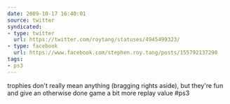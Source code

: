 ```yaml
---
date: 2009-10-17 16:40:01
source: twitter
syndicated:
- type: twitter
  url: https://twitter.com/roytang/statuses/4945499323/
- type: facebook
  url: https://www.facebook.com/stephen.roy.tang/posts/155792137290
tags:
- ps3
---
```


trophies don't really mean anything (bragging rights aside), but they're fun and give an otherwise done game a bit more replay value #ps3
